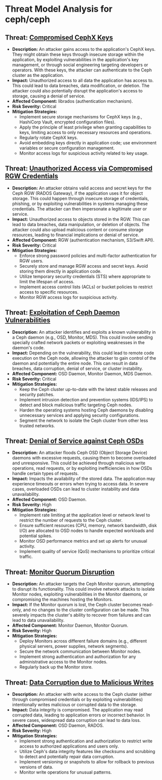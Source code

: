 # Threat Model Analysis for ceph/ceph

## Threat: [Compromised CephX Keys](./threats/compromised_cephx_keys.md)

*   **Description:** An attacker gains access to the application's CephX keys. They might obtain these keys through insecure storage within the application, by exploiting vulnerabilities in the application's key management, or through social engineering targeting developers or operators. With these keys, the attacker can authenticate to the Ceph cluster as the application.
*   **Impact:**  Unauthorized access to all data the application has access to. This could lead to data breaches, data modification, or deletion. The attacker could also potentially disrupt the application's access to storage, causing a denial of service.
*   **Affected Component:** librados (authentication mechanism).
*   **Risk Severity:** Critical
*   **Mitigation Strategies:**
    *   Implement secure storage mechanisms for CephX keys (e.g., HashiCorp Vault, encrypted configuration files).
    *   Apply the principle of least privilege when granting capabilities to keys, limiting access to only necessary resources and operations.
    *   Regularly rotate CephX keys.
    *   Avoid embedding keys directly in application code; use environment variables or secure configuration management.
    *   Monitor access logs for suspicious activity related to key usage.

## Threat: [Unauthorized Access via Compromised RGW Credentials](./threats/unauthorized_access_via_compromised_rgw_credentials.md)

*   **Description:** An attacker obtains valid access and secret keys for the Ceph RGW (RADOS Gateway), if the application uses it for object storage. This could happen through insecure storage of credentials, phishing, or by exploiting vulnerabilities in systems managing these credentials. The attacker can then impersonate a legitimate user or service.
*   **Impact:** Unauthorized access to objects stored in the RGW. This can lead to data breaches, data manipulation, or deletion of objects. The attacker could also upload malicious content or consume storage resources, leading to financial implications or denial of service.
*   **Affected Component:** RGW (authentication mechanism, S3/Swift API).
*   **Risk Severity:** Critical
*   **Mitigation Strategies:**
    *   Enforce strong password policies and multi-factor authentication for RGW users.
    *   Securely store and manage RGW access and secret keys. Avoid storing them directly in application code.
    *   Utilize temporary security credentials (STS) where appropriate to limit the lifespan of access.
    *   Implement access control lists (ACLs) or bucket policies to restrict access to specific resources.
    *   Monitor RGW access logs for suspicious activity.

## Threat: [Exploitation of Ceph Daemon Vulnerabilities](./threats/exploitation_of_ceph_daemon_vulnerabilities.md)

*   **Description:** An attacker identifies and exploits a known vulnerability in a Ceph daemon (e.g., OSD, Monitor, MDS). This could involve sending specially crafted network packets or exploiting weaknesses in the daemon's code.
*   **Impact:** Depending on the vulnerability, this could lead to remote code execution on the Ceph node, allowing the attacker to gain control of the daemon and potentially the entire node. This can result in data breaches, data corruption, denial of service, or cluster instability.
*   **Affected Component:** OSD Daemon, Monitor Daemon, MDS Daemon.
*   **Risk Severity:** Critical
*   **Mitigation Strategies:**
    *   Keep the Ceph cluster up-to-date with the latest stable releases and security patches.
    *   Implement intrusion detection and prevention systems (IDS/IPS) to detect and block malicious traffic targeting Ceph nodes.
    *   Harden the operating systems hosting Ceph daemons by disabling unnecessary services and applying security configurations.
    *   Segment the network to isolate the Ceph cluster from other less trusted networks.

## Threat: [Denial of Service against Ceph OSDs](./threats/denial_of_service_against_ceph_osds.md)

*   **Description:** An attacker floods Ceph OSD (Object Storage Device) daemons with excessive requests, causing them to become overloaded and unresponsive. This could be achieved through malicious write operations, read requests, or by exploiting inefficiencies in how OSDs handle certain types of requests.
*   **Impact:**  Impacts the availability of the stored data. The application may experience timeouts or errors when trying to access data. In severe cases, overloaded OSDs can lead to cluster instability and data unavailability.
*   **Affected Component:** OSD Daemon.
*   **Risk Severity:** High
*   **Mitigation Strategies:**
    *   Implement rate limiting at the application level or network level to restrict the number of requests to the Ceph cluster.
    *   Ensure sufficient resources (CPU, memory, network bandwidth, disk I/O) are allocated to OSD nodes to handle expected workloads and potential spikes.
    *   Monitor OSD performance metrics and set up alerts for unusual activity.
    *   Implement quality of service (QoS) mechanisms to prioritize critical traffic.

## Threat: [Monitor Quorum Disruption](./threats/monitor_quorum_disruption.md)

*   **Description:** An attacker targets the Ceph Monitor quorum, attempting to disrupt its functionality. This could involve network attacks to isolate Monitor nodes, exploiting vulnerabilities in the Monitor daemons, or compromising the machines hosting the Monitors.
*   **Impact:** If the Monitor quorum is lost, the Ceph cluster becomes read-only, and no changes to the cluster configuration can be made. This severely impacts the cluster's ability to recover from failures and can lead to data unavailability.
*   **Affected Component:** Monitor Daemon, Monitor Quorum.
*   **Risk Severity:** High
*   **Mitigation Strategies:**
    *   Deploy Monitors across different failure domains (e.g., different physical servers, power supplies, network segments).
    *   Secure the network communication between Monitor nodes.
    *   Implement strong authentication and authorization for any administrative access to the Monitor nodes.
    *   Regularly back up the Monitor store.

## Threat: [Data Corruption due to Malicious Writes](./threats/data_corruption_due_to_malicious_writes.md)

*   **Description:** An attacker with write access to the Ceph cluster (either through compromised credentials or by exploiting vulnerabilities) intentionally writes malicious or corrupted data to the storage.
*   **Impact:** Data integrity is compromised. The application may read corrupted data, leading to application errors or incorrect behavior. In severe cases, widespread data corruption can lead to data loss.
*   **Affected Component:** OSD Daemon, RADOS.
*   **Risk Severity:** High
*   **Mitigation Strategies:**
    *   Implement strong authentication and authorization to restrict write access to authorized applications and users only.
    *   Utilize Ceph's data integrity features like checksums and scrubbing to detect and potentially repair data corruption.
    *   Implement versioning or snapshots to allow for rollback to previous versions of data.
    *   Monitor write operations for unusual patterns.

